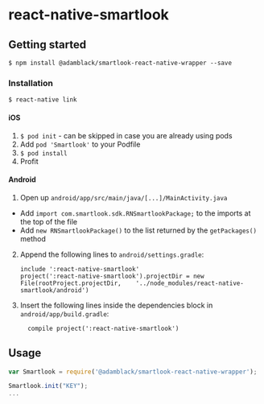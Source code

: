 
# react-native-smartlook

## Getting started

`$ npm install @adamblack/smartlook-react-native-wrapper --save`

### Installation

`$ react-native link`


#### iOS

1. `$ pod init` - can be skipped in case you are already using pods
2. Add `pod 'Smartlook'` to your Podfile
3. `$ pod install`
4. Profit

#### Android

1. Open up `android/app/src/main/java/[...]/MainActivity.java`
  - Add `import com.smartlook.sdk.RNSmartlookPackage;` to the imports at the top of the file
  - Add `new RNSmartlookPackage()` to the list returned by the `getPackages()` method
2. Append the following lines to `android/settings.gradle`:
  	```
  	include ':react-native-smartlook'
  	project(':react-native-smartlook').projectDir = new File(rootProject.projectDir, 	'../node_modules/react-native-smartlook/android')
  	```
3. Insert the following lines inside the dependencies block in `android/app/build.gradle`:
  	```
      compile project(':react-native-smartlook')
  	```


## Usage
```javascript
var Smartlook = require('@adamblack/smartlook-react-native-wrapper');

Smartlook.init("KEY");
...
```
  
